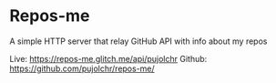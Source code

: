 # Repos-me 
A simple HTTP server that relay GitHub API with info about my repos

Live: https://repos-me.glitch.me/api/pujolchr
Github: https://github.com/pujolchr/repos-me/
